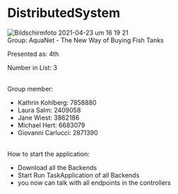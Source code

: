 # DistributedSystem

![Bildschirmfoto 2021-04-23 um 16 19 21](https://user-images.githubusercontent.com/73226873/115885121-e8cc3200-a44f-11eb-96c6-09a014eac946.png)
<br>
Group: AquaNet - The New Way of Buying Fish Tanks 

Presented as: 4th

Number in List: 3
<br><br>

Group member:
  - Kathrin Kohlberg: 7858880
  - Laura Salm: 2409058
  - Jane Wiest: 3862186
  - Michael Hert: 6683079
  - Giovanni Carlucci: 2871390
<br><br>

How to start the application:
- Download all the Backends
- Start Run TaskApplication of all Backends
- you now can talk with all endpoints in the controllers
